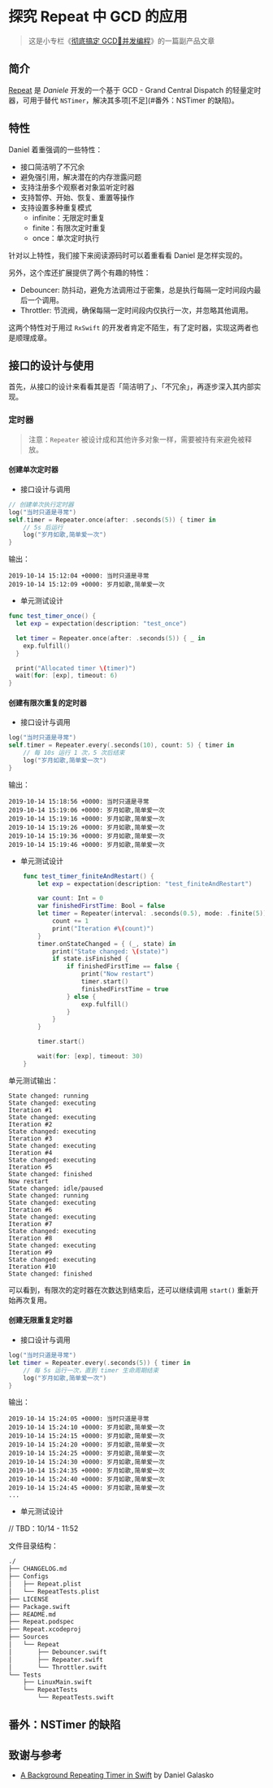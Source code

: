 # 探究 Repeat 中 GCD 的应用

> 这是小专栏《[彻底搞定 GCD🚦并发编程](https://xiaozhuanlan.com/complete-ios-gcd)》的一篇副产品文章

## 简介

[Repeat](https://github.com/malcommac/Repeat) 是 *Daniele* 开发的一个基于 GCD - Grand Central Dispatch 的轻量定时器，可用于替代 `NSTimer`，解决其多项[不足](#番外：NSTimer 的缺陷)。

## 特性

Daniel 着重强调的一些特性：

* 接口简洁明了不冗余
* 避免强引用，解决潜在的内存泄露问题
* 支持注册多个观察者对象监听定时器
* 支持暂停、开始、恢复、重置等操作
* 支持设置多种重复模式
  * infinite：无限定时重复
  * finite：有限次定时重复
  * once：单次定时执行

针对以上特性，我们接下来阅读源码时可以着重看看 Daniel 是怎样实现的。

另外，这个库还扩展提供了两个有趣的特性：

* Debouncer: 防抖动，避免方法调用过于密集，总是执行每隔一定时间段内最后一个调用。
* Throttler: 节流阀，确保每隔一定时间段内仅执行一次，并忽略其他调用。

这两个特性对于用过 `RxSwift` 的开发者肯定不陌生，有了定时器，实现这两者也是顺理成章。

## 接口的设计与使用

首先，从接口的设计来看看其是否「简洁明了」、「不冗余」，再逐步深入其内部实现。

### 定时器

> 注意：`Repeater` 被设计成和其他许多对象一样，需要被持有来避免被释放。

#### 创建单次定时器

* 接口设计与调用

```swift
// 创建单次执行定时器
log("当时只道是寻常")
self.timer = Repeater.once(after: .seconds(5)) { timer in
    // 5s 后运行
    log("岁月如歌,简单爱一次")
}
```

输出：

```shell
2019-10-14 15:12:04 +0000: 当时只道是寻常
2019-10-14 15:12:09 +0000: 岁月如歌,简单爱一次
```

* 单元测试设计

```swift
func test_timer_once() {
  let exp = expectation(description: "test_once")

  let timer = Repeater.once(after: .seconds(5)) { _ in
    exp.fulfill()
  }

  print("Allocated timer \(timer)")
  wait(for: [exp], timeout: 6)
}
```

#### 创建有限次重复的定时器

* 接口设计与调用

```swift
log("当时只道是寻常")
self.timer = Repeater.every(.seconds(10), count: 5) { timer in
    // 每 10s 运行 1 次，5 次后结束
    log("岁月如歌,简单爱一次")
}
```

输出：

```shell
2019-10-14 15:18:56 +0000: 当时只道是寻常
2019-10-14 15:19:06 +0000: 岁月如歌,简单爱一次
2019-10-14 15:19:16 +0000: 岁月如歌,简单爱一次
2019-10-14 15:19:26 +0000: 岁月如歌,简单爱一次
2019-10-14 15:19:36 +0000: 岁月如歌,简单爱一次
2019-10-14 15:19:46 +0000: 岁月如歌,简单爱一次
```

* 单元测试设计

```swift
	func test_timer_finiteAndRestart() {
		let exp = expectation(description: "test_finiteAndRestart")

		var count: Int = 0
		var finishedFirstTime: Bool = false
		let timer = Repeater(interval: .seconds(0.5), mode: .finite(5)) { _ in
			count += 1
			print("Iteration #\(count)")
		}
		timer.onStateChanged = { (_, state) in
			print("State changed: \(state)")
			if state.isFinished {
				if finishedFirstTime == false {
					print("Now restart")
					timer.start()
					finishedFirstTime = true
				} else {
					exp.fulfill()
				}
			}
		}

		timer.start()

		wait(for: [exp], timeout: 30)
	}
```

单元测试输出：

```shell
State changed: running
State changed: executing
Iteration #1
State changed: executing
Iteration #2
State changed: executing
Iteration #3
State changed: executing
Iteration #4
State changed: executing
Iteration #5
State changed: finished
Now restart
State changed: idle/paused
State changed: running
State changed: executing
Iteration #6
State changed: executing
Iteration #7
State changed: executing
Iteration #8
State changed: executing
Iteration #9
State changed: executing
Iteration #10
State changed: finished
```

可以看到，有限次的定时器在次数达到结束后，还可以继续调用 `start()` 重新开始再次复用。

#### 创建无限重复定时器

* 接口设计与调用

```swift
log("当时只道是寻常")
let timer = Repeater.every(.seconds(5)) { timer in
    // 每 5s 运行一次，直到 timer 生命周期结束
    log("岁月如歌,简单爱一次")
}
```

输出：

```shell
2019-10-14 15:24:05 +0000: 当时只道是寻常
2019-10-14 15:24:10 +0000: 岁月如歌,简单爱一次
2019-10-14 15:24:15 +0000: 岁月如歌,简单爱一次
2019-10-14 15:24:20 +0000: 岁月如歌,简单爱一次
2019-10-14 15:24:25 +0000: 岁月如歌,简单爱一次
2019-10-14 15:24:30 +0000: 岁月如歌,简单爱一次
2019-10-14 15:24:35 +0000: 岁月如歌,简单爱一次
2019-10-14 15:24:40 +0000: 岁月如歌,简单爱一次
2019-10-14 15:24:45 +0000: 岁月如歌,简单爱一次
...
```

* 单元测试设计

// TBD：10/14 - 11:52







文件目录结构：

```sh
./
├── CHANGELOG.md
├── Configs
│   ├── Repeat.plist
│   └── RepeatTests.plist
├── LICENSE
├── Package.swift
├── README.md
├── Repeat.podspec
├── Repeat.xcodeproj
├── Sources
│   └── Repeat
│       ├── Debouncer.swift
│       ├── Repeater.swift
│       └── Throttler.swift
└── Tests
    ├── LinuxMain.swift
    └── RepeatTests
        └── RepeatTests.swift
```

## 番外：NSTimer 的缺陷





## 致谢与参考

* [A Background Repeating Timer in Swift](https://medium.com/over-engineering/a-background-repeating-timer-in-swift-412cecfd2ef9) by Daniel Galasko